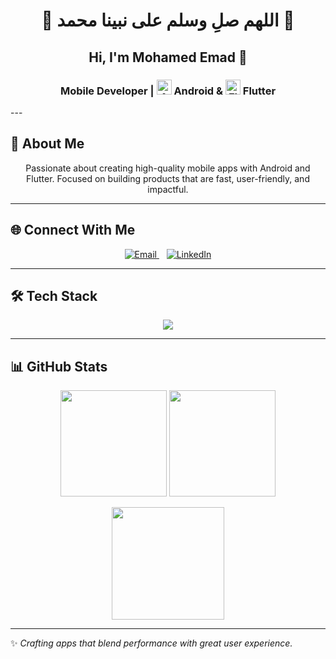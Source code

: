 <!-- Header -->
<h1 align="center">🌿 اللهم صلِ وسلم على نبينا محمد 🌿</h1>

<h2 align="center">Hi, I'm Mohamed Emad 👋</h2>
<h3 align="center">
  Mobile Developer 
  | 
  <img src="https://cdn.jsdelivr.net/gh/devicons/devicon/icons/android/android-original.svg" alt="Android" width="24" height="24"/>
  Android 
  & 
  <img src="https://cdn.jsdelivr.net/gh/devicons/devicon/icons/flutter/flutter-original.svg" alt="Flutter" width="24" height="24"/>
  Flutter
</h3>
---

## 👤 About Me
<p align="center">
Passionate about creating high-quality mobile apps with Android and Flutter.  
Focused on building products that are fast, user-friendly, and impactful.  
</p>

---

## 🌐 Connect With Me
<p align="center">
  <a href="mailto:mohamed02emad02@gmail.com">
    <img src="https://img.icons8.com/fluency/48/gmail-new.png" alt="Email"/>
  </a>
  &nbsp;&nbsp;
  <a href="https://www.linkedin.com/in/mohamed-emad-184782209/">
    <img src="https://img.icons8.com/color/48/linkedin.png" alt="LinkedIn"/>
  </a>
</p>

---

## 🛠 Tech Stack
<p align="center">
  <img src="https://skillicons.dev/icons?i=java,kotlin,dart,flutter,androidstudio,cpp,cs,git,github,postman" />
</p>

---

## 📊 GitHub Stats
<p align="center">
  <img src="https://github-readme-stats.vercel.app/api?username=Mohamed02Emad&show_icons=true&theme=tokyonight&count_private=true&hide_border=true" height="170px"/>
  <img src="https://github-readme-streak-stats.herokuapp.com/?user=Mohamed02Emad&theme=tokyonight&hide_border=true" height="170px"/>
</p>

<p align="center">
  <img src="https://github-readme-stats.vercel.app/api/top-langs?username=Mohamed02Emad&layout=compact&langs_count=8&theme=tokyonight&hide_border=true" height="180px"/>
</p>

---

✨ *Crafting apps that blend performance with great user experience.*  
